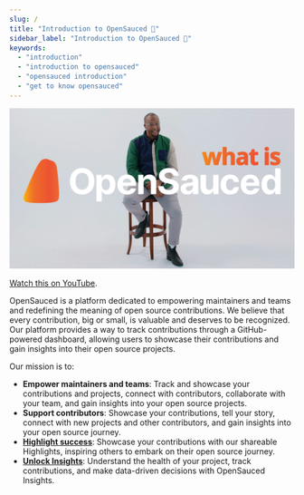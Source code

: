 ```yaml
---
slug: /
title: "Introduction to OpenSauced 🍕"
sidebar_label: "Introduction to OpenSauced 🍕"
keywords:
  - "introduction"
  - "introduction to opensauced"
  - "opensauced introduction"
  - "get to know opensauced"
---
```


![Example banner](../static/img/what-is-opensauced-borderless.jpg)

[Watch this on YouTube](https://www.youtube.com/watch?v=h8gwrzis-dY&list=PLHyZ0Wz_A44XAE-6Gbd69pZLTdqWdwlBx&index=1&t=2s).

OpenSauced is a platform dedicated to empowering maintainers and teams and redefining the meaning of open source contributions. We believe that every contribution, big or small, is valuable and deserves to be recognized. Our platform provides a way to track contributions through a GitHub-powered dashboard, allowing users to showcase their contributions and gain insights into their open source projects.

Our mission is to:

- **Empower maintainers and teams**: Track and showcase your contributions and projects, connect with contributors, collaborate with your team, and gain insights into your open source projects.
- **Support contributors**: Showcase your contributions, tell your story, connect with new projects and other contributors, and gain insights into your open source journey.
- [**Highlight success**](../docs/features/highlights.md): Showcase your contributions with our shareable Highlights, inspiring others to embark on their open source journey.
- [**Unlock Insights**](./features/repo-insights.md): Understand the health of your project, track contributions, and make data-driven decisions with OpenSauced Insights.
